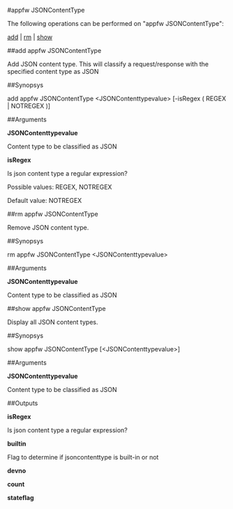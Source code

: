 #appfw JSONContentType

The following operations can be performed on "appfw JSONContentType":


[add](#add-appfw-jsoncontenttype) | [rm](#rm-appfw-jsoncontenttype) | [show](#show-appfw-jsoncontenttype)

##add appfw JSONContentType

Add JSON content type. This will classify a request/response with the specified content type as JSON


##Synopsys

add appfw JSONContentType &lt;JSONContenttypevalue> [-isRegex ( REGEX | NOTREGEX )]


##Arguments

<b>JSONContenttypevalue</b>
Content type to be classified as JSON

<b>isRegex</b>
Is json content type a regular expression?
Possible values: REGEX, NOTREGEX
Default value: NOTREGEX



##rm appfw JSONContentType

Remove JSON content type.


##Synopsys

rm appfw JSONContentType &lt;JSONContenttypevalue>


##Arguments

<b>JSONContenttypevalue</b>
Content type to be classified as JSON



##show appfw JSONContentType

Display all JSON content types.


##Synopsys

show appfw JSONContentType [&lt;JSONContenttypevalue>]


##Arguments

<b>JSONContenttypevalue</b>
Content type to be classified as JSON



##Outputs

<b>isRegex</b>
Is json content type a regular expression?

<b>builtin</b>
Flag to determine if jsoncontenttype is built-in or not

<b>devno</b>

<b>count</b>

<b>stateflag</b>




